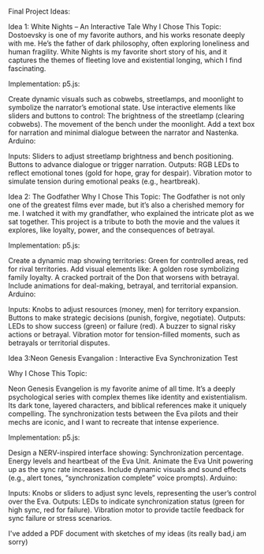 Final Project Ideas:

Idea 1: White Nights – An Interactive Tale
Why I Chose This Topic:
Dostoevsky is one of my favorite authors, and his works resonate deeply with me. He’s the father of dark philosophy, often exploring loneliness and human fragility. White Nights is my favorite short story of his, and it captures the themes of fleeting love and existential longing, which I find fascinating.

Implementation:
p5.js:

Create dynamic visuals such as cobwebs, streetlamps, and moonlight to symbolize the narrator’s emotional state.
Use interactive elements like sliders and buttons to control:
The brightness of the streetlamp (clearing cobwebs).
The movement of the bench under the moonlight.
Add a text box for narration and minimal dialogue between the narrator and Nastenka.
Arduino:

Inputs:
Sliders to adjust streetlamp brightness and bench positioning.
Buttons to advance dialogue or trigger narration.
Outputs:
RGB LEDs to reflect emotional tones (gold for hope, gray for despair).
Vibration motor to simulate tension during emotional peaks (e.g., heartbreak).

Idea 2: The Godfather
Why I Chose This Topic:
The Godfather is not only one of the greatest films ever made, but it’s also a cherished memory for me. I watched it with my grandfather, who explained the intricate plot as we sat together. This project is a tribute to both the movie and the values it explores, like loyalty, power, and the consequences of betrayal.

Implementation:
p5.js:

Create a dynamic map showing territories:
Green for controlled areas, red for rival territories.
Add visual elements like:
A golden rose symbolizing family loyalty.
A cracked portrait of the Don that worsens with betrayal.
Include animations for deal-making, betrayal, and territorial expansion.
Arduino:

Inputs:
Knobs to adjust resources (money, men) for territory expansion.
Buttons to make strategic decisions (punish, forgive, negotiate).
Outputs:
LEDs to show success (green) or failure (red).
A buzzer to signal risky actions or betrayal.
Vibration motor for tension-filled moments, such as betrayals or territorial disputes.

Idea 3:Neon Genesis Evangalion : Interactive Eva Synchronization Test

Why I Chose This Topic:

Neon Genesis Evangelion is my favorite anime of all time. It’s a deeply psychological series with complex themes like identity and existentialism. Its dark tone, layered characters, and biblical references make it uniquely compelling. The synchronization tests between the Eva pilots and their mechs are iconic, and I want to recreate that intense experience.

Implementation:
p5.js:

Design a NERV-inspired interface showing:
Synchronization percentage.
Energy levels and heartbeat of the Eva Unit.
Animate the Eva Unit powering up as the sync rate increases.
Include dynamic visuals and sound effects (e.g., alert tones, “synchronization complete” voice prompts).
Arduino:

Inputs:
Knobs or sliders to adjust sync levels, representing the user’s control over the Eva.
Outputs:
LEDs to indicate synchronization status (green for high sync, red for failure).
Vibration motor to provide tactile feedback for sync failure or stress scenarios.

I've added a PDF document with sketches of my ideas (its really bad,i am sorry) 